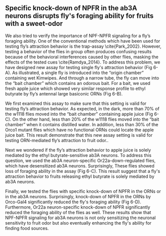 ## Specific knock-down of NPFR in the ab3A neurons disrupts fly's foraging ability for fruits with a sweet-odor

We also tried to verify the importance of NPF-NPFR signaling for a fly’s foraging ability. One of the conventional methods which have been used for testing fly’s attraction behavior is the trap-assay \cite{Park_2002}. However, testing a behavior of the flies in group often produces confusing results because of the behavioral interferences caused by other flies, masking the effects of the tested cues \cite{Ramdya_2014}. To address this problem, we have designed new assay for testing single fly's attraction behavior (Fig 6-A). As illustrated, a single fly is introduced into the “origin chamber” containing wet Kimwipes. And through a narrow tube, the fly can move into the “bait chamber” which contains an odorous bait. For a bait, we used fresh apple juice which showed very similar response profile to ethyl butyrate by fly’s antennal large basiconic ORNs (Fig 6-B). 

We first examined this assay to make sure that this setting is valid for testing fly’s attraction behavior. As expected, in the dark, more than 70% of the w1118 flies moved into the “bait chamber” containing apple juice (Fig 6-C). On the other hand, less than 20% of the w1118 flies moved into the “bait chamber” when it contains distilled water. In addition, less than 30% of the Orco1 mutant flies which have no functional ORNs could locate the apple juice bait. This result demonstrate that this new assay setting is valid for testing ORN-mediated fly’s attraction to fruit odor..

Next we wondered if the fly’s attraction behavior to apple juice is solely mediated by the ethyl butyrate-sensitive ab3A neurons. To address this question, we used the ab3A neuron-specific Or22a-down-regulated flies, which have desensitized ab3A neurons. Surprisingly, These flies showed loss of foraging ability in the assay (Fig 6-C). This result suggest that a fly's attraction behavior to fruits releasing ethyl butyrate is solely mediated by ab3A neurons.

Finally, we tested the flies with specific knock-down of NPFR in the ORNs or in the ab3A neurons. Surprisingly, knock-down of NPFR in the ORNs by Orco-Gal4 significantly reduced the fly's foraging ability (Fig 6-D). Furthermore, Or22a neuron-specific knock-down of NPFR significantly reduced the foraging ability of the flies as well. These results show that NPF-NPFR signaling for ab3A neurons is not only sensitizing the neuronal sensitivity to fruit odor but also eventually enhancing the fly's ability for finding food sources.

